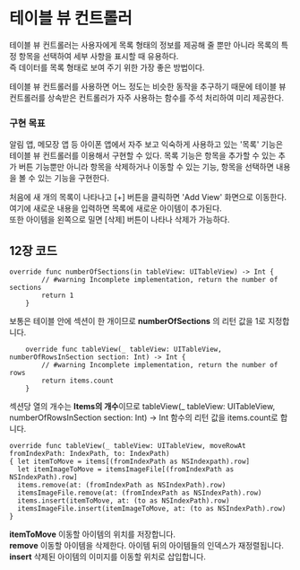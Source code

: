 # 테이블 뷰 컨트롤러

테이블 뷰 컨트롤러는 사용자에게 목록 형태의 정보를 제공해 줄 뿐만 아니라 목록의 특정 항목을 선택하여 세부 사항을 표시할 때 유용하다.   
즉 데이터를 목록 형태로 보여 주기 위한 가장 좋은 방법이다.  

테이블 뷰 컨트롤러를 사용하면 어느 정도는 비슷한 동작을 추구하기 때문에 테이블 뷰 컨트롤러를 상속받은 컨트롤러가 자주 사용하는 함수를 주석 처리하여 미리 제공한다.


### 구현 목표
알림 앱, 메모장 앱 등 아이폰 앱에서 자주 보고 익숙하게 사용하고 있는 '목록' 기능은 테이블 뷰 컨트롤러를 이용해서 구현할 수 있다.
목록 기능은 항목을 추가할 수 있는 추가 버튼 기능뿐만 아니라 항목을 삭제하거나 이동할 수 있는 기능, 항목을 선택하면 내용을 볼 수 있는 기능을 구현한다.   


처음에 새 개의 목록이 나타나고 [+] 버튼을 클릭하면 'Add View' 화면으로 이동한다. 여기에 새로운 내용을 입력하면 목록에 새로운 아이템이 추가된다.    
또한 아이템을 왼쪽으로 밀면 [삭제] 버튼이 나타나 삭제가 가능하다.


## 12장 코드


```
override func numberOfSections(in tableView: UITableView) -> Int {
        // #warning Incomplete implementation, return the number of sections
        return 1
    }
```
보통은 테이블 안에 섹션이 한 개이므로 **numberOfSections** 의 리턴 값을 1로 지정합니다.

```
    override func tableView(_ tableView: UITableView, numberOfRowsInSection section: Int) -> Int {
        // #warning Incomplete implementation, return the number of rows
        return items.count
    }
```
섹션당 열의 개수는 **Items의 개수**이므로 tableView(_ tableView: UITableView, numberOfRowsInSection section: Int)
-> Int 함수의 리턴 값을 items.count로 합니다.

```
override func tableView(_ tableView: UITableView, moveRowAt fromIndexPath: IndexPath, to: IndexPath)
{ let itemToMove = items[(fromIndexPath as NSIndexpath).row]
  let itemImageToMove = itemsImageFile[(fromIndexPath as NSIndexPath).row]
  items.remove(at: (fromIndexPath as NSIndexPath).row)
  itemsImageFile.remove(at: (fromIndexPath as NSIndexPath).row)
  items.insert(itemToMove, at: (to as NSIndexPath).row)
  itemsImageFile.insert(itemImageToMove, at: (to as NSIndexPath).row) }
```

**itemToMove** 이동할 아이템의 위치를 저장합니다.   
**remove** 이동할 아이템을 삭제한다. 아이템 뒤의 아이템들의 인덱스가 재정렬됩니다.   
**insert** 삭제된 아이템의 이미지를 이동할 위치로 삽입합니다.   


